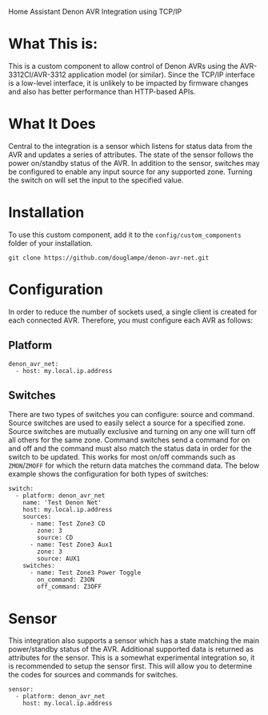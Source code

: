 Home Assistant Denon AVR Integration using TCP/IP

# What This is:
This is a custom component to allow control of Denon AVRs using the AVR-3312CI/AVR-3312 application model (or similar).
Since the TCP/IP interface is a low-level interface, it is unlikely to be impacted by firmware changes and also has
better performance than HTTP-based APIs.

# What It Does
Central to the integration is a sensor which listens for status data from the AVR and updates a series of attributes.
The state of the sensor follows the power on/standby status of the AVR. In addition to the sensor, switches may be
configured to enable any input source for any supported zone. Turning the switch on will set the input to the 
specified value.

# Installation
To use this custom component, add it to the `config/custom_components` folder of your installation.

```
git clone https://github.com/douglampe/denon-avr-net.git
```

# Configuration
In order to reduce the number of sockets used, a single client is created for each connected AVR. Therefore, you must
configure each AVR as follows:

## Platform
```
denon_avr_net:
  - host: my.local.ip.address
```
## Switches
There are two types of switches you can configure: source and command. Source switches are used to easily select a 
source for a specified zone. Source switches are mutually exclusive and turning on any one will turn off all others
for the same zone. Command switches send a command for on and off and the command must also match the status data
in order for the switch to be updated. This works for most on/off commands such as `ZMON`/`ZMOFF` for which the
return data matches the command data. The below example shows the configuration for both types of switches:

```
switch:
  - platform: denon_avr_net
    name: 'Test Denon Net'
    host: my.local.ip.address
    sources:
      - name: Test Zone3 CD
        zone: 3
        source: CD
      - name: Test Zone3 Aux1
        zone: 3
        source: AUX1
    switches:
      - name: Test Zone3 Power Toggle
        on_command: Z3ON
        off_command: Z3OFF
```

# Sensor
This integration also supports a sensor which has a state matching the main power/standby status of the AVR. Additional
supported data is returned as attributes for the sensor. This is a somewhat experimental integration so, it is 
recommended to setup the sensor first. This will allow you to determine the codes for sources and commands for 
switches.

```
sensor:
  - platform: denon_avr_net
    host: my.local.ip.address
```